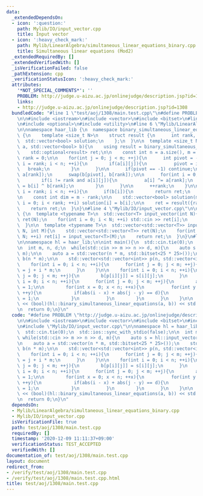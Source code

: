 ```yaml
---
data:
  _extendedDependsOn:
  - icon: ':question:'
    path: Mylib/IO/input_vector.cpp
    title: Input vector
  - icon: ':heavy_check_mark:'
    path: Mylib/LinearAlgebra/simultaneous_linear_equations_binary.cpp
    title: Simultaneous linear equations (Mod2)
  _extendedRequiredBy: []
  _extendedVerifiedWith: []
  _isVerificationFailed: false
  _pathExtension: cpp
  _verificationStatusIcon: ':heavy_check_mark:'
  attributes:
    '*NOT_SPECIAL_COMMENTS*': ''
    PROBLEM: http://judge.u-aizu.ac.jp/onlinejudge/description.jsp?id=1308
    links:
    - http://judge.u-aizu.ac.jp/onlinejudge/description.jsp?id=1308
  bundledCode: "#line 1 \"test/aoj/1308/main.test.cpp\"\n#define PROBLEM \"http://judge.u-aizu.ac.jp/onlinejudge/description.jsp?id=1308\"\
    \n\n#include <iostream>\n#include <vector>\n#include <bitset>\n#line 3 \"Mylib/LinearAlgebra/simultaneous_linear_equations_binary.cpp\"\
    \n#include <optional>\n#include <utility>\n#line 6 \"Mylib/LinearAlgebra/simultaneous_linear_equations_binary.cpp\"\
    \n\nnamespace haar_lib {\n  namespace binary_simultaneous_linear_equations_impl\
    \ {\n    template <size_t N>\n    struct result {\n      int rank, dim;\n    \
    \  std::vector<bool> solution;\n    };\n  }\n\n  template <size_t N>\n  auto binary_simultaneous_linear_equations(std::vector<std::bitset<N>>\
    \ a, std::vector<bool> b){\n    using result = binary_simultaneous_linear_equations_impl::result<N>;\n\
    \    std::optional<result> ret;\n\n    const int n = a.size(), m = N;\n    int\
    \ rank = 0;\n\n    for(int j = 0; j < m; ++j){\n      int pivot = -1;\n      for(int\
    \ i = rank; i < n; ++i){\n        if(a[i][j]){\n          pivot = i;\n       \
    \   break;\n        }\n      }\n\n      if(pivot == -1) continue;\n      std::swap(a[pivot],\
    \ a[rank]);\n      swap(b[pivot], b[rank]);\n\n      for(int i = 0; i < n; ++i){\n\
    \        if(i != rank and a[i][j]){\n          a[i] ^= a[rank];\n          b[i]\
    \ = b[i] ^ b[rank];\n        }\n      }\n\n      ++rank;\n    }\n\n    for(int\
    \ i = rank; i < n; ++i){\n      if(b[i]){\n        return ret;\n      }\n    }\n\
    \n    const int dim = m - rank;\n\n    std::vector<bool> solution(m);\n    for(int\
    \ i = 0; i < rank; ++i) solution[i] = b[i];\n\n    ret = result({rank, dim, solution});\n\
    \    return ret;\n  }\n}\n#line 4 \"Mylib/IO/input_vector.cpp\"\n\nnamespace haar_lib\
    \ {\n  template <typename T>\n  std::vector<T> input_vector(int N){\n    std::vector<T>\
    \ ret(N);\n    for(int i = 0; i < N; ++i) std::cin >> ret[i];\n    return ret;\n\
    \  }\n\n  template <typename T>\n  std::vector<std::vector<T>> input_vector(int\
    \ N, int M){\n    std::vector<std::vector<T>> ret(N);\n    for(int i = 0; i <\
    \ N; ++i) ret[i] = input_vector<T>(M);\n    return ret;\n  }\n}\n#line 8 \"test/aoj/1308/main.test.cpp\"\
    \n\nnamespace hl = haar_lib;\n\nint main(){\n  std::cin.tie(0);\n  std::ios::sync_with_stdio(false);\n\
    \n  int m, n, d;\n  while(std::cin >> m >> n >> d, m){\n    auto s = hl::input_vector<int>(n,\
    \ m);\n\n    auto a = std::vector(n * m, std::bitset<25 * 25>());\n    std::vector<bool>\
    \ b(n * m);\n\n    std::vector<std::vector<int>> p(n, std::vector<int>(m));\n\
    \    for(int i = 0; i < n; ++i){\n      for(int j = 0; j < m; ++j){\n        p[i][j]\
    \ = j + i * m;\n      }\n    }\n\n    for(int i = 0; i < n; ++i){\n      for(int\
    \ j = 0; j < m; ++j){\n        b[p[i][j]] = s[i][j];\n      }\n    }\n\n    for(int\
    \ i = 0; i < n; ++i){\n      for(int j = 0; j < m; ++j){\n        a[p[i][j]][p[i][j]]\
    \ = 1;\n\n        for(int x = 0; x < n; ++x){\n          for(int y = 0; y < m;\
    \ ++y){\n            if(abs(i - x) + abs(j - y) == d){\n              a[p[x][y]][p[i][j]]\
    \ = 1;\n            }\n          }\n        }\n      }\n    }\n\n    std::cout\
    \ << (bool)(hl::binary_simultaneous_linear_equations(a, b)) << std::endl;\n  }\n\
    \n  return 0;\n}\n"
  code: "#define PROBLEM \"http://judge.u-aizu.ac.jp/onlinejudge/description.jsp?id=1308\"\
    \n\n#include <iostream>\n#include <vector>\n#include <bitset>\n#include \"Mylib/LinearAlgebra/simultaneous_linear_equations_binary.cpp\"\
    \n#include \"Mylib/IO/input_vector.cpp\"\n\nnamespace hl = haar_lib;\n\nint main(){\n\
    \  std::cin.tie(0);\n  std::ios::sync_with_stdio(false);\n\n  int m, n, d;\n \
    \ while(std::cin >> m >> n >> d, m){\n    auto s = hl::input_vector<int>(n, m);\n\
    \n    auto a = std::vector(n * m, std::bitset<25 * 25>());\n    std::vector<bool>\
    \ b(n * m);\n\n    std::vector<std::vector<int>> p(n, std::vector<int>(m));\n\
    \    for(int i = 0; i < n; ++i){\n      for(int j = 0; j < m; ++j){\n        p[i][j]\
    \ = j + i * m;\n      }\n    }\n\n    for(int i = 0; i < n; ++i){\n      for(int\
    \ j = 0; j < m; ++j){\n        b[p[i][j]] = s[i][j];\n      }\n    }\n\n    for(int\
    \ i = 0; i < n; ++i){\n      for(int j = 0; j < m; ++j){\n        a[p[i][j]][p[i][j]]\
    \ = 1;\n\n        for(int x = 0; x < n; ++x){\n          for(int y = 0; y < m;\
    \ ++y){\n            if(abs(i - x) + abs(j - y) == d){\n              a[p[x][y]][p[i][j]]\
    \ = 1;\n            }\n          }\n        }\n      }\n    }\n\n    std::cout\
    \ << (bool)(hl::binary_simultaneous_linear_equations(a, b)) << std::endl;\n  }\n\
    \n  return 0;\n}\n"
  dependsOn:
  - Mylib/LinearAlgebra/simultaneous_linear_equations_binary.cpp
  - Mylib/IO/input_vector.cpp
  isVerificationFile: true
  path: test/aoj/1308/main.test.cpp
  requiredBy: []
  timestamp: '2020-12-09 11:11:37+09:00'
  verificationStatus: TEST_ACCEPTED
  verifiedWith: []
documentation_of: test/aoj/1308/main.test.cpp
layout: document
redirect_from:
- /verify/test/aoj/1308/main.test.cpp
- /verify/test/aoj/1308/main.test.cpp.html
title: test/aoj/1308/main.test.cpp
---
```

